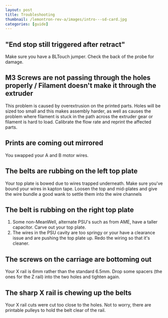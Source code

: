 ```yaml
---
layout: post
title: Troubleshooting
thumbnail: /lemontron-rev-a/images/intro---sd-card.jpg
categories: [guide]
---
```


## "End stop still triggered after retract"

Make sure you have a BLTouch jumper. Check the back of the probe for damage.

## M3 Screws are not passing through the holes properly / Filament doesn't make it through the extruder

This problem is caused by overextrusion on the printed parts. Holes will be sized too small and this makes assembly harder, as well as causes the problem where filament is stuck in the path across the extruder gear or filament is hard to load. Calibrate the flow rate and reprint the affected parts.

## Prints are coming out mirrored

You swapped your A and B motor wires.

## The belts are rubbing on the left top plate

Your top plate is bowed due to wires trapped underneath. Make sure you've bound your wires in kapton tape. Loosen the top and mid-plates and give the wire bundle a good wank to settle them into the wire channels

## The belt is rubbing on the right top plate

1. Some non-MeanWell, alternate PSU's such as from AME, have a taller capacitor. Carve out your top plate.
2. The wires in the PSU cavity are too springy or your have a clearance issue and are pushing the top plate up. Redo the wiring so that it's cleaner.

## The screws on the carriage are bottoming out

Your X rail is 6mm rather than the standard 6.5mm. Drop some spacers (the ones for the Z rail) into the two holes and tighten again.

## The sharp X rail is chewing up the belts

Your X rail cuts were cut too close to the holes. Not to worry, there are printable pulleys to hold the belt clear of the rail.